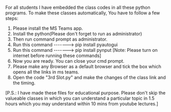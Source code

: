 For all students I have embedded the class codes in all these python programs.
To make these classes automatically, You have to follow a few steps:
1. Please install the MS Teams app.
1. Install the python(Please don't forget to run as administrator)
2. Then run command prompt as administrator.
3. Run this command ------->     pip install pyautogui
4.  Run this command ------->     pip install pynput
[Note: Please turn on internet before running these commands]
5. Now you are ready. You can close your cmd prompt.
6. Please make any Browser as a default browser 
	and tick the box which opens all the links in ms teams.
6. Open the code "3rd Slot.py" and make the changes of the class link and the timing.




[P.S.: I have made these files for educational purpose. Please don't skip the valueable classes 
       in which you can understand a particular topic in 1.5 hours which you may understand within 
       10 mins from youtube lectures.]
